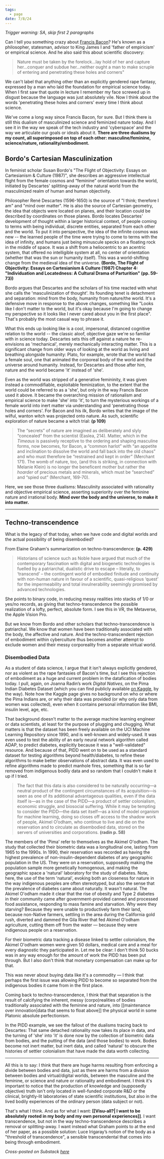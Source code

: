 ```yaml
---
tags:
  - page
date: 7/8/24
---
```

_Trigger warning: SA, skip first 2 paragraphs_

Can I tell you something crazy about [Francis Bacon](https://www.wikiwand.com/en/Francis_Bacon)? He's known as a philosopher, statesman, advisor to King James I and 'father of empiricism' or empirical science. And he also said this about scientific discovery:
> Nature must be taken by the forelock...lay hold of her and capture her...conquer and subdue her...neither ought a man to make scruple of entering and penetrating these holes and corners"  

We can't label that anything other than an explicitly gendered rape fantasy, expressed by a man who laid the foundation for empirical science today. When I first saw that quote in lecture I remember my face screwed up in disgust because the language was just absolutely vile. Now I think about the words 'penetrating these holes and corners' every time I think about science.

We've come a long way since Francis Bacon, for sure. But I think there is still this dualism of masculinized science and feminized nature today. And I see it in the way we speak of the tech industry and 'cyberspace' and the way we articulate our goals or ideals about it. **There are three dualisms by my count, all superimposed on top of each other: masculine/feminine, science/nature, rationality/embodiment.**

## Bordo's Cartesian Masculinization
In feminist scholar Susan Bordo's "The Flight of Objectivity: Essays on Cartesianism & Culture (1987)", she describes an aggressive intellectual flight from the female cosmos and “feminine” orientation towards the world, initiated by Descartes' splitting-away of the natural world from the masculinized realm of human and human objectivity.

Philosopher René Descartes (1596-1650) is the source of "I think; therefore I am" and "mind over matter". He is also the source of Cartesian geometry, the idea that objects were located on planes, and their location could be described by coordinates on those planes. Bordo locates Descartes' development of thought within a larger historical context, of people coming to terms with being individual, discrete entities, separated from each other and the world. To put it into perspective, the idea of the infinite cosmos was new -- the learned people of the time were trying to come to terms with the idea of infinity, and humans just being minuscule specks on a floating rock in the middle of space. It was a shift from a heliocentric to an acentric system, that offered no intelligible system at all, no center of orientation (whether that was the sun or humanity itself). This was a world-shifting change from the medieval idea of the universe. **(Bordo, The Flight of Objectivity: Essays on Cartesianism & Culture (1987) Chapter 4: "Individuation and Locatedness: A Cultural Drama of Parturition" (pp. 59-73))**

Bordo argues that Descartes and the scholars of his time reacted with what she calls the 'masculinization of thought'. Its founding tenet is detachment and separation: mind from the body, humanity from nature/the world. It's a defensive move in response to the above changes, something like "Looks like I don't matter to the world, but it's okay because I'm going to change my perspective so it looks like I never cared about you in the first place". That's probably the most casual way to phrase it.

What this ends up looking like is a cool, impersonal, distanced cognitive relation to the world -- the classic aloof, objective gaze we're so familiar with in science today. Descartes sets this off against a nature he re-envisions as 'mechanical', merely mechanically interacting matter. This is a significant change from older ways of looking at the world as living and breathing alongside humanity: Plato, for example, wrote that the world had a female soul, one that animated the corporeal body of the world and the universe around humanity. Instead, for Descartes and those after him, nature and the world became 'it' instead of 'she'. 

Even as the world was stripped of a generative femininity, it was given instead a commodifiable, exploitable feminization, to the extent that the world could be referred to as a 'she', but only in the way Francis Bacon used it above. It became the overarching mission of rationalism and empirical science to make 'she' into 'it', to turn the mysterious workings of a female world into inert matter via understanding and 'penetrating those holes and corners'. For Bacon and his ilk, Bordo writes that the image of the wilful, wanton witch was projected onto nature. As such, scientific exploration of nature became a witch trial: **(p 109)**
> The “secrets” of nature are imagined as deliberately and slyly “concealed” from the scientist (Easlea, 214). Matter, which in the _Timeaus_ is passively receptive to the ordering and shaping masculine forms, now becomes, for Bacon, a “common harlot” with “an appetite and inclination to dissolve the world and fall back into the old chaos” and who must therefore be “restrained and kept in order” (Merchant 171). The womb of nature, too, (and this is striking, in connection with Melanie Klein) is no longer the beneficent mother but rather the _hoarder_ of precious metals and minerals, which must be “searched” and “spied out” (Merchant, 169-70).

Here, we see those three dualisms: Masculinity associated with rationality and objective empirical science, asserting superiority over the feminine nature and irrational body. **Mind over the body and the universe, to make it into matter.**

----
## Techno-transcendence
What is the legacy of that today, when we have code and digital worlds and the actual possibility of being disembodied?

From Elaine Graham's summarization on techno-transcendence: **(p. 429)**
> Historians of science such as Noble have argued that much of the contemporary fascination with digital and biogenetic technologies is fuelled by a patriarchal, dualistic drive to escape – literally, to ‘transcend’ – the contingent world of embodied finitude and continuity with non-human nature in favour of a scientific, quasi-religious ‘quest’ for the impermeability and total invulnerability seemingly promised by advanced technologies. 

She points to binary code, in reducing messy realities into stacks of 1/0 or yes/no records, as giving that techno-transcendence the possible realization of a lofty, perfect, absolute form. I see this in VR, the Metaverse, the Apple Vision Pro. 

But we know from Bordo and other scholars that techno-transcendence is patriarchal. We know that women have been traditionally associated with the body, the affective and nature. And the techno-transcendent rejection of embodiment within cyberculture thus becomes another attempt to exclude women and their messy corporeality from a separate virtual world.

### Disembodied Data
As a student of data science, I argue that it isn't always explicitly gendered, nor as violent as the rape fantasies of Bacon's time, but I see this rejection of embodiment as a huge and current problem in the datafication of bodies today. I pull, again, on Joanna Radin’s work _Digital Natives_, on the Pima Indian Diabetes Dataset (which you can find publicly available [on Kaggle](https://www.kaggle.com/datasets/uciml/pima-indians-diabetes-database), by the way). Note how the Kaggle page gives no background on who or where the Pima Indians are, or why their data was provided (or why only data from women was collected), even when it contains personal information like BMI, insulin level, age, etc. 

That background doesn't matter to the average machine learning engineer or data scientists, at least for the purpose of plugging and chugging. What matters is that the dataset has been freely available on the UCI Machine Learning Repository since 1990, and is well-known and widely-used. It was even used to test the ability of an early neural network algorithm called ADAP, to predict diabetes, explicitly because it was a "well-validated" resource. And because of that, PIDD went on to be used as a standard dataset for testing algorithms beyond health/diabetes, to refine these algorithms to make better observations of abstract data. It was even used to refine algorithms made to predict manhole fires, something that is so far removed from indigenous bodily data and so random that I couldn't make it up if I tried.

> The fact that this data is also considered to be naturally occurring—a neutral product of the contingent circumstances of its acquisition—is seen as one of its additional advantageous qualities, even if the data itself is—as in the case of the PIDD—a product of settler colonialism, economic struggle, and biosocial suffering. While it may be tempting to consider the PIDD—the data set itself—as a kind of model organism for machine learning, doing so closes off access to the shadow work of people, Akimel O’odham, who continue to live and die on the reservation and to circulate as disembodied data, stored on the servers of universities and corporations. **(radin p. 58)**

The members of the 'Pima' refer to themselves as the Akimel O'odham. The study that collected their biometric data was a longitudinal one, lasting from 1965 to the 1990s. In 1990, their reservation was recorded as having the highest prevalence of non-insulin-dependent diabetes of any geographic population in the US. They were on a reservation, supposedly making the population sample more genetically homogenous, and making the geographic space a 'natural' laboratory for the study of diabetes. Note, here, the use of the term 'natural', evoking both an closeness for nature in the way indigenous peoples are often stereotyped, but also the sense that the prevalence of diabetes came about naturally. It wasn't natural. The Akimel O'odham made it clear that the rise of obesity and Type 2 diabetes in their community came after government-provided canned and processed food assistance, responding to mass famine and starvation. Why were they starving? Because they were unable to productively farm their land, because non-Native farmers, settling in the area during the California gold rush, diverted and dammed the Gila River that fed Akimel O'odham agriculture, cutting them off from the water — because they were indigenous people on a reservation.

For their biometric data tracking a disease linked to settler colonialism, the Akimel O'odham women were given 50 dollars, medical care and a meal for every diagnostic they participated in. Let me be clear: I don't think 50 bucks was in any way enough for the amount of work the PIDD has been put through. But I also don't think that monetary compensation can make up for that.

This was never about buying data like it's a commodity — I think that perhaps the first issue was allowing PIDD to become so separated from the indigenous bodies it came from in the first place. 

Coming back to techno-transcendence, I think that that separation is the result of calcifying the inherent, messy (corpo)realities of bodies traditionally associated with the feminine and nature, into [[maintenance over innovation|data that seems to float above]] the physical world in some Platonic absolute perfectionism. 

In the PIDD example, we see the fallout of the dualisms tracing back to Descartes: That same detached rationality now takes its place in data, and the turning of 'she' into 'it' is done now by the collection of biometric data from bodies, and the putting of the data (and those bodies) to work. Bodies become not inert matter, but inert data, and called 'natural' to obscure the histories of settler colonialism that have made the data worth collecting.

---- 

All this is to say: I think that there are huge harms resulting from enforcing a divide between bodies and data, just as there are harms from a division between bodies and virtual/digital worlds, between the masculine and the feminine, or science and nature or rationality and embodiment. I think it's important to notice that the production of knowledge and (supposedly objective) truth isn't only located in well-funded corporate R&D or the clinical, brightly-lit laboratories of state scientific institutions, but also in the lived bodily experiences of the ordinary person (data subject or not).

That's what I think. And as for what I want: **[[Visu-all?| I want to be absolutely rooted in my body and my own personal experiences]]**. I want transcendence, but not in the way techno-transcendence describes a removal or splitting-away. I want instead what Graham points to at the end of her paper, as a possible solution: Luce Irigaray’s notion of the body as a "threshold of transcendence", a sensible transcendental that comes into being through embodiment.

*Cross-posted on Substack [here](https://joellene.substack.com/p/embodying-data-and-the-sensible-transcendental)*